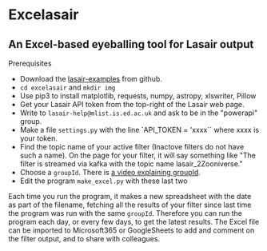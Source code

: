 # Excelasair
## An Excel-based eyeballing tool for Lasair output

Prerequisites
- Download the [lasair-examples](https://github.com/lsst-uk/lasair-examples) from github.
- `cd excelasair` and `mkdir img`
- Use pip3 to install matplotlib, requests, numpy, astropy, xlswriter, Pillow
- Get your Lasair API token from the top-right of the Lasair web page.
- Write to `lasair-help@mlist.is.ed.ac.uk` and ask to be in the "powerapi" group.
- Make a file `settings.py` with the line `API_TOKEN = 'xxxx`` where xxxx is your token.
- Find the topic name of your active filter (Inactove filters do not have such a name). On the page for your filter, it will say something like "The filter is streamed via kafka with the topic name lasair_2Zooniverse."
- Choose a `groupId`. There is [a video explaining groupId](https://youtu.be/HJneKr1EhmY).
- Edit the program `make_excel.py` with these last two

Each time you run the program, it makes a new spreadsheet with the date as part of the filename, fetching all the results of your filter since last time the program was run with the same `groupId`.
Therefore you can run the program each day, or every few days, to get the latest results. The Excel file can be imported to Microsoft365 or GoogleSheets to add and comment on the filter output, and to share with colleagues.
